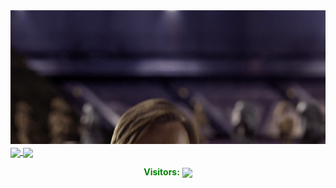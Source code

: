 <a align="center" href="https://danielthecyberdude.com">
  <img src="https://github.com/D4LI3N/D4LI3N/blob/main/Hello_world.gif" src="" style="width:812px;" />
</a>

<a align="center" href="https://github.com/D4LI3N?tab=repositories">
  <img height=180 align="center"  src="https://github-readme-stats.vercel.app/api?username=D4LI3N&custom_title=Daniel%27s%20GitHub%20Stats&show_icons=true&rank_icon=percentile&hide=issues,contribs&card_width=100&theme=chartreuse-dark" />
</a>

<a align="center" href="https://danielthecyberdude.com/skills">
  <img height=180 align="center" src="https://github-readme-stats.vercel.app/api/top-langs/?username=D4LI3N&layout=compact&show_icons=true&langs_count=8&hide=HLSL,HTML,batchfile,XSLT,CSS&theme=chartreuse-dark"/>
</a>

<br>
<p align="center" href="#" style="color:green;">
  <b>Visitors:</b>
  <img align="center" src="https://profile-counter.glitch.me/D4LI3N/count.svg"/>
</p>
